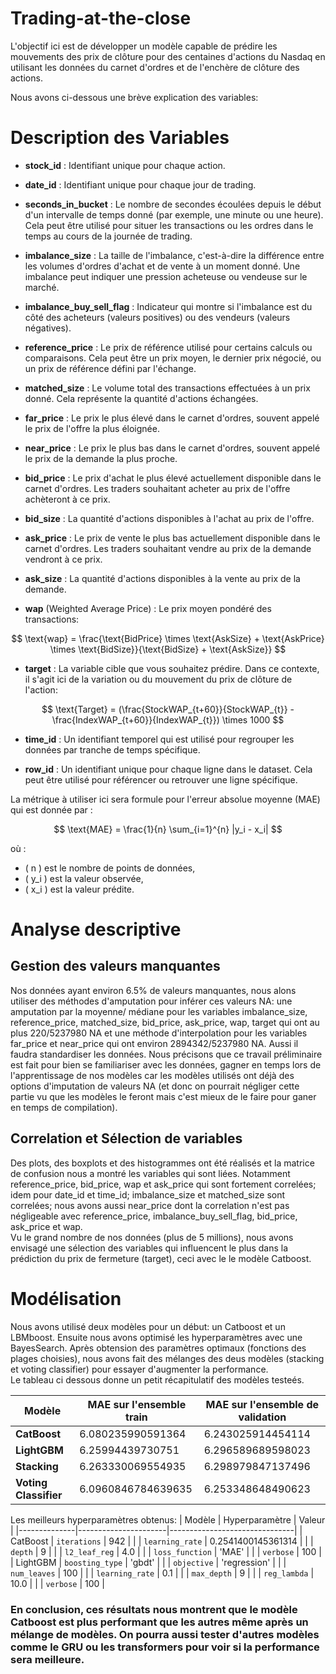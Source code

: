# Trading-at-the-close

L'objectif ici est de développer un modèle capable de prédire les mouvements des prix de clôture pour des centaines d'actions du Nasdaq en utilisant les données du carnet d'ordres et de l'enchère de clôture des actions.

Nous avons ci-dessous une brève explication des variables:
# Description des Variables

- **stock_id** : Identifiant unique pour chaque action.

- **date_id** : Identifiant unique pour chaque jour de trading.

- **seconds_in_bucket** : Le nombre de secondes écoulées depuis le début d'un intervalle de temps donné (par exemple, une minute ou une heure). Cela peut être utilisé pour situer les transactions ou les ordres dans le temps au cours de la journée de trading.

- **imbalance_size** : La taille de l'imbalance, c'est-à-dire la différence entre les volumes d'ordres d'achat et de vente à un moment donné. Une imbalance peut indiquer une pression acheteuse ou vendeuse sur le marché.

- **imbalance_buy_sell_flag** : Indicateur qui montre si l'imbalance est du côté des acheteurs (valeurs positives) ou des vendeurs (valeurs négatives).

- **reference_price** : Le prix de référence utilisé pour certains calculs ou comparaisons. Cela peut être un prix moyen, le dernier prix négocié, ou un prix de référence défini par l'échange.

- **matched_size** : Le volume total des transactions effectuées à un prix donné. Cela représente la quantité d'actions échangées.

- **far_price** : Le prix le plus élevé dans le carnet d'ordres, souvent appelé le prix de l'offre la plus éloignée.

- **near_price** : Le prix le plus bas dans le carnet d'ordres, souvent appelé le prix de la demande la plus proche.

- **bid_price** : Le prix d'achat le plus élevé actuellement disponible dans le carnet d'ordres. Les traders souhaitant acheter au prix de l'offre achèteront à ce prix.

- **bid_size** : La quantité d'actions disponibles à l'achat au prix de l'offre.

- **ask_price** : Le prix de vente le plus bas actuellement disponible dans le carnet d'ordres. Les traders souhaitant vendre au prix de la demande vendront à ce prix.

- **ask_size** : La quantité d'actions disponibles à la vente au prix de la demande.

- **wap** (Weighted Average Price) : Le prix moyen pondéré des transactions:

$$
\text{wap} = \frac{\text{BidPrice} \times \text{AskSize} + \text{AskPrice} \times \text{BidSize}}{\text{BidSize} + \text{AskSize}}
$$

- **target** : La variable cible que vous souhaitez prédire. Dans ce contexte, il s'agit ici de la variation ou du mouvement du prix de clôture de l'action:


$$
\text{Target} = (\frac{StockWAP_{t+60}}{StockWAP_{t}} - \frac{IndexWAP_{t+60}}{IndexWAP_{t}}) \times 1000
$$

- **time_id** : Un identifiant temporel qui est utilisé pour regrouper les données par tranche de temps spécifique.

- **row_id** : Un identifiant unique pour chaque ligne dans le dataset. Cela peut être utilisé pour référencer ou retrouver une ligne spécifique.



La métrique à utiliser ici sera formule pour l'erreur absolue moyenne (MAE) qui est donnée par :

$$
\text{MAE} = \frac{1}{n} \sum_{i=1}^{n} |y_i - x_i|
$$

où :
- \( n \) est le nombre de points de données,
- \( y_i \) est la valeur observée,
- \( x_i \) est la valeur prédite.

# Analyse descriptive

## Gestion des valeurs manquantes
Nos données ayant environ 6.5% de valeurs manquantes, nous alons utiliser des méthodes d'amputation pour inférer ces valeurs NA: une amputation par la moyenne/ médiane pour les variables imbalance_size, reference_price, matched_size, bid_price, ask_price, wap, target qui ont au plus 220/5237980 NA et une méthode d'interpolation pour les variables far_price et near_price qui ont environ 2894342/5237980 NA. Aussi il faudra standardiser les données.
Nous précisons que ce travail préliminaire est fait pour bien se familiariser avec les données, gagner en temps lors de l'apprentissage de nos modèles car les modèles utilisés ont déjà des options d'imputation de valeurs NA (et donc on pourrait négliger cette partie vu que les modèles le feront mais c'est mieux de le faire pour ganer en temps de compilation). 

## Correlation et Sélection de variables
Des plots, des boxplots et des histogrammes ont été réalisés et la matrice de confusion nous a montré les variables qui sont liées. Notamment reference_price, bid_price, wap et ask_price qui sont fortement correlées; idem pour date_id et time_id; imbalance_size et matched_size sont correlées; nous avons aussi near_price dont la correlation n'est pas négligeable avec reference_price, imbalance_buy_sell_flag, bid_price, ask_price et wap.\
Vu le grand nombre de nos données (plus de 5 millions), nous avons envisagé une sélection des variables qui influencent le plus dans la prédiction du prix de fermeture (target), ceci avec le le modèle Catboost.

# Modélisation
Nous avons utilisé deux modèles pour un début: un Catboost et un LBMboost. Ensuite nous avons optimisé les hyperparamètres avec une BayesSearch. Après obtension des paramètres optimaux (fonctions des plages choisies), nous avons fait des mélanges des deus modèles (stacking et voting classifier) pour essayer d'augmenter la performance.\
Le tableau ci dessous donne un petit récapitulatif des modèles testeés.


| Modèle              | MAE sur l'ensemble train| MAE sur l'ensemble de validation |
|---------------------------------|----------------------------------|---------------|
| **CatBoost**                       | 6.080235990591364| 6.243025914454114     |           
|**LightGBM**           |6.25994439730751  | 6.296589689598023           |                   
| **Stacking**                    |   6.263330069554935                         |  6.298979847137496  |
|**Voting Classifier**|      6.0960846784639635       |   6.253348648490623          |


Les meilleurs hyperparamètres obtenus:
| Modèle       | Hyperparamètre       | Valeur                         |
|--------------|----------------------|-------------------------------|
| CatBoost     | `iterations`         | 942                           |
|              | `learning_rate`      | 0.2541400145361314            |
|              | `depth`              | 9                             |
|              | `l2_leaf_reg`        | 4.0                           |
|              | `loss_function`      | 'MAE'                         |
|              | `verbose`            | 100                           |
| LightGBM     | `boosting_type`      | 'gbdt'                        |
|              | `objective`          | 'regression'                  |
|              | `num_leaves`         | 100                           |
|              | `learning_rate`      | 0.1                           |
|              | `max_depth`          | 9                             |
|              | `reg_lambda`         | 10.0                          |
|              | `verbose`            | 100                           |


### En conclusion, ces résultats nous montrent que le modèle Catboost est plus performant que les autres même après un mélange de modèles. On pourra aussi tester d'autres modèles comme le GRU ou les transformers pour voir si la performance sera meilleure.
















